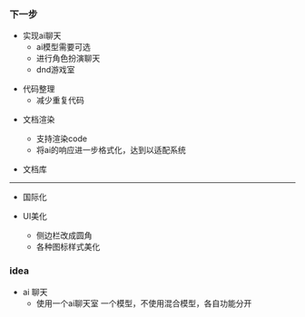 ### 下一步

- 实现ai聊天
  - ai模型需要可选
  - 进行角色扮演聊天
  - dnd游戏室

* 代码整理
  - 减少重复代码

- 文档渲染

  - 支持渲染code
  - 将ai的响应进一步格式化，达到以适配系统

- 文档库

---

- 国际化

* UI美化

  - 侧边栏改成圆角
  - 各种图标样式美化

### idea

- ai 聊天
  - 使用一个ai聊天室 一个模型，不使用混合模型，各自功能分开
